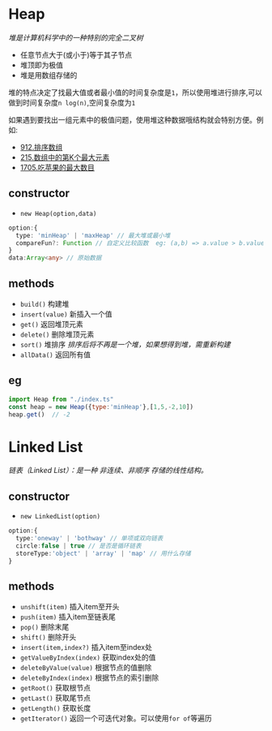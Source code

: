 # Heap   

*堆是计算机科学中的一种特别的完全二叉树*

* 任意节点大于(或小于)等于其子节点   
* 堆顶即为极值    
* 堆是用数组存储的

堆的特点决定了找最大值或者最小值的时间复杂度是`1`，所以使用堆进行排序,可以做到时间复杂度`n log(n)`,空间复杂度为`1`

如果遇到要找出一组元素中的极值问题，使用堆这种数据哦结构就会特别方便。例如:      
* [912.排序数组](https://leetcode-cn.com/problems/sort-an-array/)      
* [215.数组中的第K个最大元素](https://leetcode-cn.com/problems/kth-largest-element-in-an-array/)   
* [1705.吃苹果的最大数目](https://leetcode-cn.com/problems/maximum-number-of-eaten-apples/)  


## constructor  

*  `new Heap(option,data)`   

```ts
option:{
  type: 'minHeap' | 'maxHeap' // 最大堆或最小堆
  compareFun?: Function // 自定义比较函数  eg: (a,b) => a.value > b.value 
}
data:Array<any> // 原始数据
```

## methods  

* `build()` 构建堆
* `insert(value)` 新插入一个值   
* `get()`  返回堆顶元素
* `delete()` 删除堆顶元素
* `sort()` 堆排序   *排序后将不再是一个堆，如果想得到堆，需重新构建*
* `allData()` 返回所有值

## eg  

```js
import Heap from "./index.ts" 
const heap = new Heap({type:'minHeap'},[1,5,-2,10])
heap.get()  // -2
```

# Linked List    
 

*链表（Linked List）：是一种 非连续、非顺序 存储的线性结构。*  


## constructor

* `new LinkedList(option)`  

```ts
option:{
  type:'oneway' | 'bothway' // 单项或双向链表  
  circle:false | true // 是否是循环链表
  storeType:'object' | 'array' | 'map' // 用什么存储
}
```  

## methods  

* `unshift(item)` 插入item至开头
* `push(item)` 插入item至链表尾
* `pop()` 删除末尾
* `shift()` 删除开头
* `insert(item,index?)`   插入item至index处
* `getValueByIndex(index)`   获取index处的值
* `deleteByValue(value)`  根据节点的值删除
* `deleteByIndex(index)`  根据节点的索引删除
* `getRoot()`   获取根节点
* `getLast()`  获取尾节点
* `getLength()`  获取长度
* `getIterator()` 返回一个可迭代对象。可以使用`for of`等遍历


